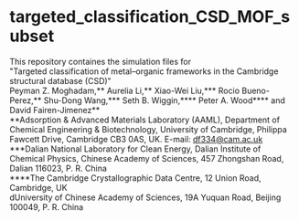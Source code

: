 # targeted_classification_CSD_MOF_subset
This repository containes the simulation files for <br />
"Targeted classification of metal–organic frameworks in the Cambridge structural database (CSD)" <br />
Peyman Z. Moghadam,** Aurelia Li,** Xiao-Wei Liu,*** Rocio Bueno-Perez,** Shu-Dong Wang,*** Seth B. Wiggin,**** Peter A. Wood**** and David Fairen-Jimenez** <br />
**Adsorption & Advanced Materials Laboratory (AAML), Department of Chemical Engineering & Biotechnology, University of Cambridge, Philippa Fawcett Drive, Cambridge CB3 0AS, UK. E-mail: df334@cam.ac.uk <br />
***Dalian National Laboratory for Clean Energy, Dalian Institute of Chemical Physics, Chinese Academy of Sciences, 457 Zhongshan Road, Dalian 116023, P. R. China <br />
****The Cambridge Crystallographic Data Centre, 12 Union Road, Cambridge, UK <br />
dUniversity of Chinese Academy of Sciences, 19A Yuquan Road, Beijing 100049, P. R. China
